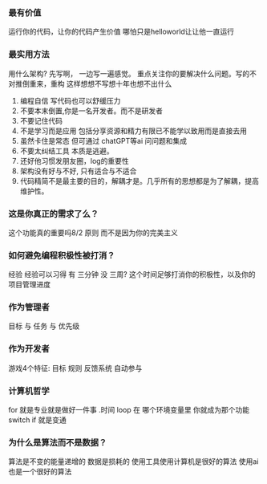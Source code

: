 
### 最有价值
运行你的代码，让你的代码产生价值 哪怕只是helloworld让让他一直运行

### 最实用方法
用什么架构? 先写啊， 一边写一遍感觉。 重点关注你的要解决什么问题。写的不对推倒重来，重构 这样想想不写想十年也想不出什么 
1. 编程自信 写代码也可以舒缓压力
2. 不要本末倒置,你是一名开发者。而不是研发者
3. 不要记住代码
4. 不是学习而是应用 包括分享资源和精力有限已不能学以致用而是直接去用 
5. 虽然卡住是常态 但可通过 chatGPT等ai 问问题和集成
6. 不要太纠结工具 本质是逃避。
7. 还好他习惯发朋友圈，log的重要性
9. 架构没有好与不好, 只有适合与不适合
10. 代码精简不是最主要的目的，解耦才是。几乎所有的思想都是为了解耦，提高维护性。


### 这是你真正的需求了么？
这个功能真的重要吗8/2 原则 而不是因为你的完美主义

### 如何避免编程积极性被打消？
经验  经验可以习得 有 三分钟 没 三周? 这个时间足够打消你的积极性，以及你的项目管理进度

### 作为管理者
目标 与 任务 与 优先级

### 作为开发者
游戏4个特征: 目标 规则 反馈系统 自动参与

### 计算机哲学
for 就是专业就是做好一件事 .时间 loop 在 哪个环境变量里 你就成为那个功能
switch if 就是变通

### 为什么是算法而不是数据？
算法是不变的能量递增的  数据是损耗的
使用工具使用计算机是很好的算法
使用ai也是一个很好的算法


